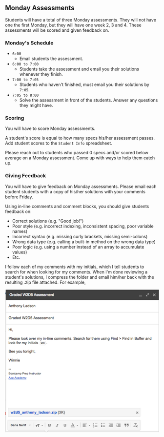 ## Monday Assessments

Students will have a total of three Monday assessments. They will not have one the first Monday, but they will have one week 2, 3 and 4. These assessments will be scored and given feedback on.

### Monday's Schedule

* `6:00`
  - Email students the assessment.
* `6:00 to 7:00`
  - Students take the assessment and email you their solutions whenever they finish.
* `7:00 to 7:05`
  - Students who haven't finished, must email you their solutions by `7:05`.
* `7:05 to 8:00`
  - Solve the assessment in front of the students. Answer any questions they might have.

### Scoring
You will have to score Monday assessments.

A student's score is equal to how many specs his/her assessment passes. Add student scores to the `Student Info` spreadsheet.

Please reach out to students who passed 0 specs and/or scored below average on a Monday assessment. Come up with ways to help them catch up.

### Giving Feedback
You will have to give feedback on Monday assessments. Please email each student students with a copy of his/her solutions with your comments before Friday.

Using in-line comments and comment blocks, you should give students feedback on:
* Correct solutions (e.g. "Good job!")
* Poor style (e.g. incorrect indexing, inconsistent spacing, poor variable names)
* Incorrect syntax (e.g. missing curly brackets, missing semi-colons)
* Wrong data type (e.g. calling a built-in method on the wrong data type)
* Poor logic (e.g. using a number instead of an array to accumulate values)
* Etc.

I follow each of my comments with my initials, which I tell students to search for when looking for my comments. When I'm done reviewing a student's solutions, I compress the folder and email him/her back with the resulting .zip file attached. For example, 

![feedback_email](../images/feedback_email.png)
